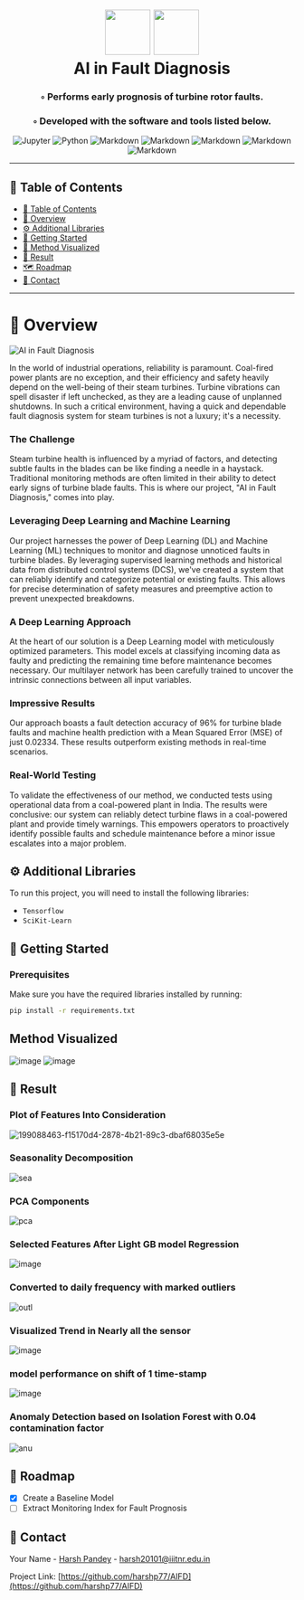 



<div align="center">
<h1 align="center">
          <img src="https://img.icons8.com/?size=512&id=55494&format=png" width="80" />
        <img src="https://img.icons8.com/?size=512&id=kTuxVYRKeKEY&format=png" width="80" />
<br>AI in Fault Diagnosis
</h1>
<h3>◦ Performs early prognosis of turbine rotor faults.</h3>
<h3>◦ Developed with the software and tools listed below.</h3>

<p align="center">
<img src="https://img.shields.io/badge/Jupyter-F37626.svg?style&logo=Jupyter&logoColor=white" alt="Jupyter" />
<img src="https://img.shields.io/badge/Python-3776AB.svg?style&logo=Python&logoColor=white" alt="Python" />
<img src="https://img.shields.io/badge/Markdown-000000.svg?style&logo=Markdown&logoColor=white" alt="Markdown" />
<img src="https://img.shields.io/badge/Numpy-000000.svg?style&logo=Numpy&logoColor=white" alt="Markdown" />
<img src="https://img.shields.io/badge/Scikit-000000.svg?style&logo=Scikitlearn&logoColor=white" alt="Markdown" />
<img src="https://img.shields.io/badge/Tensorflow-000000.svg?style&logo=Tensorflow&logoColor=white" alt="Markdown" />
<img src="https://img.shields.io/badge/Keras-000000.svg?style&logo=Keras&logoColor=white" alt="Markdown" />

</p>
</div>

---

## 📒 Table of Contents
- [📒 Table of Contents](#-table-of-contents)
- [📍 Overview](#-overview)
- [⚙️ Additional Libraries](#-additional-libraries)
- [📂 Getting Started](#-Getting-Started)
- [🧩 Method Visualized](#-Metho-Visualized)
- [🚀 Result](#-Result)
- [🗺 Roadmap](#-roadmap)
- [🤝 Contact](#-contacts)
---


# 📍 Overview 

![AI in Fault Diagnosis](https://github.com/harshp77/AIFD/assets/76607486/3552caed-8753-4e25-8699-f81da95f6c10.png)

In the world of industrial operations, reliability is paramount. Coal-fired power plants are no exception, and their efficiency and safety heavily depend on the well-being of their steam turbines. Turbine vibrations can spell disaster if left unchecked, as they are a leading cause of unplanned shutdowns. In such a critical environment, having a quick and dependable fault diagnosis system for steam turbines is not a luxury; it's a necessity.

### The Challenge

Steam turbine health is influenced by a myriad of factors, and detecting subtle faults in the blades can be like finding a needle in a haystack. Traditional monitoring methods are often limited in their ability to detect early signs of turbine blade faults. This is where our project, "AI in Fault Diagnosis," comes into play.

### Leveraging Deep Learning and Machine Learning

Our project harnesses the power of Deep Learning (DL) and Machine Learning (ML) techniques to monitor and diagnose unnoticed faults in turbine blades. By leveraging supervised learning methods and historical data from distributed control systems (DCS), we've created a system that can reliably identify and categorize potential or existing faults. This allows for precise determination of safety measures and preemptive action to prevent unexpected breakdowns.

### A Deep Learning Approach

At the heart of our solution is a Deep Learning model with meticulously optimized parameters. This model excels at classifying incoming data as faulty and predicting the remaining time before maintenance becomes necessary. Our multilayer network has been carefully trained to uncover the intrinsic connections between all input variables.

### Impressive Results

Our approach boasts a fault detection accuracy of 96% for turbine blade faults and machine health prediction with a Mean Squared Error (MSE) of just 0.02334. These results outperform existing methods in real-time scenarios.

### Real-World Testing

To validate the effectiveness of our method, we conducted tests using operational data from a coal-powered plant in India. The results were conclusive: our system can reliably detect turbine flaws in a coal-powered plant and provide timely warnings. This empowers operators to proactively identify possible faults and schedule maintenance before a minor issue escalates into a major problem.

<!-- Additional Libraries -->
## ⚙️ Additional Libraries

To run this project, you will need to install the following libraries:

- `Tensorflow`
- `SciKit-Learn`

<!-- Getting Started -->
## :toolbox: Getting Started

### Prerequisites

Make sure you have the required libraries installed by running:

```bash
pip install -r requirements.txt
```


## Method Visualized

![image](https://github.com/harshp77/AIFD/assets/76607486/26a75c47-0298-4571-814a-d5224fca1613)
![image](https://github.com/harshp77/AIFD/assets/76607486/b7d18a04-62c1-4533-97c8-17cbee4724d9)


<!-- Feature Visualization -->
## :eyes: Result

### Plot of Features Into Consideration

![199088463-f15170d4-2878-4b21-89c3-dbaf68035e5e](https://github.com/harshp77/AIFD/assets/76607486/5411833c-ef77-414b-aeb6-77b6f93fcb95)


### Seasonality Decomposition 

![sea](https://user-images.githubusercontent.com/76607486/199089417-c4488e6d-78da-4d3c-af7d-2bb07d56b2c2.png)

### PCA Components 

![pca](https://user-images.githubusercontent.com/76607486/199089798-84feac7c-2a38-4733-b539-db5d092eca5f.png)

### Selected Features After Light GB model Regression

![image](https://user-images.githubusercontent.com/76607486/197850009-26c30fad-1a2b-4e41-b7a2-e3d32a7ac7e2.png )


### Converted to daily frequency with marked outliers

![outl](https://user-images.githubusercontent.com/76607486/199090528-619ef7c4-7803-4b35-b68f-53c38c6cdb40.png)

### Visualized Trend in Nearly all the sensor

![image](https://user-images.githubusercontent.com/76607486/197852095-1bdf884e-9fc0-4eb3-9c5f-eaf54c4012c6.png)

### model performance on shift of 1 time-stamp

![image](https://user-images.githubusercontent.com/76607486/197852992-43c9d74a-a05d-4e34-b50b-d20a307a7bb7.png)

### Anomaly Detection based on Isolation Forest with 0.04 contamination factor

![anu](https://user-images.githubusercontent.com/76607486/199090093-ff5c05bd-efc1-4201-8b21-5f589a9ebcf6.png)



<!-- Roadmap -->
## :compass: Roadmap

* [x] Create a Baseline Model
* [ ] Extract Monitoring Index for Fault Prognosis

<!-- Contact -->
## 🤝 Contact

Your Name - [Harsh Pandey]() - harsh20101@iiitnr.edu.in

Project Link: [https://github.com/harshp77/AIFD](https://github.com/harshp77/AIFD)





